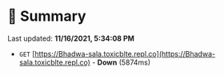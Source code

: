 # 📖 Summary
Last updated: **11/16/2021, 5:34:08 PM**

- `GET` [https://Bhadwa-sala.toxicblte.repl.co](https://Bhadwa-sala.toxicblte.repl.co) - **Down** (5874ms)
